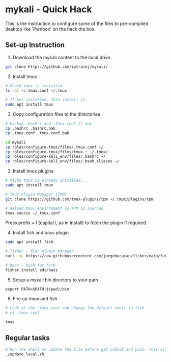 # mykali - Quick Hack  

This is the instruction to configure some of the files to pre-complied desktop like 'Pwnbox' on the hack the box. 

## Set-up Instruction

1) Download the mykali content to the local drive.  

```bash
git clone https://github.com/iptracej/mykali/ 
```

2) Install tmux 
```bash
# Check tmux is installed.
ls -al ~/.tmux.conf ~/.tmux

# If not installed, then install it.
sudo apt install tmux
```

3) Copy configuration files to the directories 
```bash
# backup .bashrc and .tmux conf if any
cp .bashrc .bashrc.bak
cp .tmux.conf .tmux.conf.bak

cd mykali 
cp roles/configure-tmux/files/.tmux.conf ~/
cp roles/configure-tmux/files/tmux-* ~/.tmux/
cp roles/configure-kali_env/files/.bashrc ~/
cp roles/configure-kali_env/files/.bash_aliases ~/
```

3) Install tmux plugins
```bash
# Maybe tmux is already installed... 
sudo apt install tmux

# Tmux Plugin Manager (TPM)
git clone https://github.com/tmux-plugins/tpm ~/.tmux/plugins/tpm

# Reload tmux environment so TPM is sourced. 
tmux source ~/.tmux.conf
```
Press prefix + I (capital i, as in Install) to fetch the plugin if required. 

4) Install fish and bass plugin 
```bash
sudo apt install fish

# fisher - fish plugin manager
curl -sL https://raw.githubusercontent.com/jorgebucaran/fisher/main/functions/fisher.fish | source && fisher install jorgebucaran/fisher

# bass - bash for fish 
fisher install edc/bass
```

5) Setup a mykali bin directory to your path
```
export PATH=$PATH:$(pwd)/bin
```

6) Fire up tmux and fish
```bash
# Look at the .tmux.conf and change the default shell to fish. 
# vi .tmux.conf

tmux
```

## Regular tasks 
```bash
# Run the shell to update the file before git commit and push. This script automates all local dumb tasks. 
./update_local.sh 
```